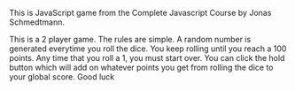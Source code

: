This is JavaScript game from the Complete Javascript Course by Jonas Schmedtmann.

This is a 2 player game. The rules are simple. A random number is generated everytime you roll the dice. You keep rolling until you reach a 100 points. Any time that you roll
a 1, you must start over. You can click the hold button which will add on whatever points you get from rolling the dice to your global score. Good luck
